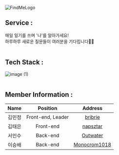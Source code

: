![FindMeLogo](https://user-images.githubusercontent.com/75575789/111274690-a8bba780-8678-11eb-9bd4-bad967d775cd.png)
## Service :
매일 일기를 쓰며 '나'를 알아가세요!  
하루하루 새로운 질문들이 여러분을 기다립니다🧚🏻
</br>
</br>
## Tech Stack :
![image (1)](https://user-images.githubusercontent.com/75575789/121329908-93d97200-c950-11eb-97d4-58be608e9e37.png)
</br>
</br>
## Member Information :
**Name**|Position|Address|
|  :---:  |  :---:  |  :---:  |
|김민정|Front-end, Leader|[bribrie](https://github.com/bribrie)|
|김태은|Front-end|[napsztar](https://github.com/napsztar)|
|서인수|Back-end|[Outwater](https://github.com/Outwater)|
|이승배|Back-end|[Monocrom1018](https://github.com/Monocrom1018)|
